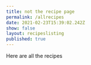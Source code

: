 ```yaml
---
title: not the recipe page
permalink: /allrecipes
date: 2021-02-23T15:39:02.242Z
show: false
layout: recipeslisting
published: true
---
```

Here are all the recipes